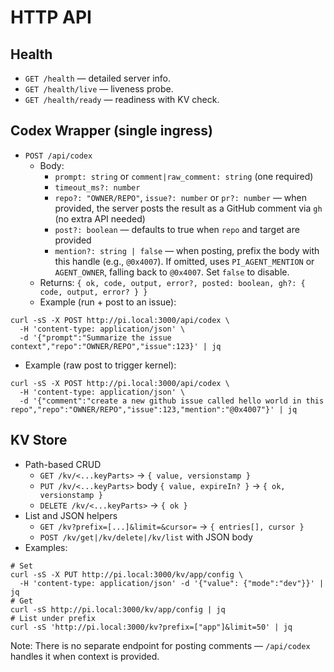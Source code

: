 # HTTP API

## Health

- `GET /health` — detailed server info.
- `GET /health/live` — liveness probe.
- `GET /health/ready` — readiness with KV check.

## Codex Wrapper (single ingress)

- `POST /api/codex`
  - Body:
    - `prompt: string` or `comment|raw_comment: string` (one required)
    - `timeout_ms?: number`
    - `repo?: "OWNER/REPO"`, `issue?: number` or `pr?: number` — when provided, the server posts the result as a GitHub comment via `gh` (no extra API needed)
    - `post?: boolean` — defaults to true when `repo` and target are provided
    - `mention?: string | false` — when posting, prefix the body with this handle (e.g., `@0x4007`). If omitted, uses `PI_AGENT_MENTION` or `AGENT_OWNER`, falling back to `@0x4007`. Set `false` to disable.
  - Returns: `{ ok, code, output, error?, posted: boolean, gh?: { code, output, error? } }`
  - Example (run + post to an issue):

```
curl -sS -X POST http://pi.local:3000/api/codex \
  -H 'content-type: application/json' \
  -d '{"prompt":"Summarize the issue context","repo":"OWNER/REPO","issue":123}' | jq
```

- Example (raw post to trigger kernel):

```
curl -sS -X POST http://pi.local:3000/api/codex \
  -H 'content-type: application/json' \
  -d '{"comment":"create a new github issue called hello world in this repo","repo":"OWNER/REPO","issue":123,"mention":"@0x4007"}' | jq
```

## KV Store

- Path-based CRUD
  - `GET /kv/<...keyParts>` → `{ value, versionstamp }`
  - `PUT /kv/<...keyParts>` body `{ value, expireIn? }` → `{ ok, versionstamp }`
  - `DELETE /kv/<...keyParts>` → `{ ok }`
- List and JSON helpers
  - `GET /kv?prefix=[...]&limit=&cursor=` → `{ entries[], cursor }`
  - `POST /kv/get|/kv/delete|/kv/list` with JSON body
- Examples:

```
# Set
curl -sS -X PUT http://pi.local:3000/kv/app/config \
  -H 'content-type: application/json' -d '{"value": {"mode":"dev"}}' | jq
# Get
curl -sS http://pi.local:3000/kv/app/config | jq
# List under prefix
curl -sS 'http://pi.local:3000/kv?prefix=["app"]&limit=50' | jq
```

Note: There is no separate endpoint for posting comments — `/api/codex` handles it when context is provided.
